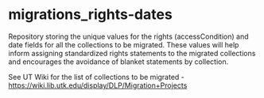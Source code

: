 # migrations_rights-dates
Repository storing the unique values for the rights (accessCondition) and date fields for all the collections to be migrated. These values will help inform assigning standardized rights statements to the migrated collections and encourages the avoidance of blanket statements by collection.

See UT Wiki for the list of collections to be migrated - https://wiki.lib.utk.edu/display/DLP/Migration+Projects
